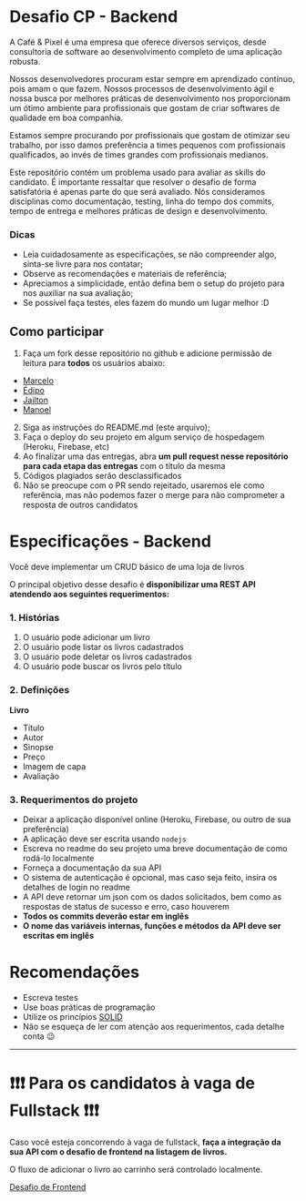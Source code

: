 # Desafio CP - Backend

A Café & Pixel é uma empresa que oferece diversos serviços, desde consultoria de software ao desenvolvimento completo de uma aplicação robusta.

Nossos desenvolvedores procuram estar sempre em aprendizado contínuo, pois amam o que fazem. Nossos processos de desenvolvimento ágil e nossa busca por melhores práticas de desenvolvimento nos proporcionam um ótimo ambiente para profissionais que gostam de criar softwares de qualidade em boa companhia.

Estamos sempre procurando por profissionais que gostam de otimizar seu trabalho, por isso damos preferência a times pequenos com profissionais qualificados, ao invés de times grandes com profissionais medianos.

Este repositório contém um problema usado para avaliar as skills do candidato. É importante ressaltar que resolver o desafio de forma satisfatória é apenas parte do que será avaliado. Nós consideramos disciplinas como documentação, testing, linha do tempo dos commits, tempo de entrega e melhores práticas de design e desenvolvimento.

### Dicas

- Leia cuidadosamente as especificações, se não compreender algo, sinta-se livre para nos contatar;
- Observe as recomendações e materiais de referência;
- Apreciamos a simplicidade, então defina bem o setup do projeto para nos auxiliar na sua avaliação;
- Se possível faça testes, eles fazem do mundo um lugar melhor :D

## Como participar

1. Faça um fork desse repositório no github e adicione permissão de leitura para **todos** os usuários abaixo:
- [Marcelo](https://github.com/marcelomoreles)
- [Édipo](http://github.com/shuhikari)
- [Jailton](https://github.com/jlandim)
- [Manoel](https://github.com/Manogel)

2. Siga as instruções do README.md (este arquivo);
3. Faça o deploy do seu projeto em algum serviço de hospedagem (Heroku, Firebase, etc)
4. Ao finalizar uma das entregas, abra **um pull request nesse repositório para cada etapa das entregas** com o título da mesma
5. Códigos plagiados serão desclassificados
5. Não se preocupe com o PR sendo rejeitado, usaremos ele como referência, mas não podemos fazer o merge para não comprometer a resposta de outros candidatos


# Especificações - Backend

Você deve implementar um CRUD básico de uma loja de livros

O principal objetivo desse desafio é **disponibilizar uma REST API atendendo aos seguintes requerimentos:**


### 1. Histórias
1. O usuário pode adicionar um livro
2. O usuário pode listar os livros cadastrados
3. O usuário pode deletar os livros cadastrados
4. O usuário pode buscar os livros pelo título

### 2. Definições
**Livro**
- Título
- Autor
- Sinopse
- Preço
- Imagem de capa
- Avaliação


### 3. Requerimentos do projeto

- Deixar a aplicação disponível online (Heroku, Firebase, ou outro de sua preferência)
- A aplicação deve ser escrita usando `nodejs`
- Escreva no readme do seu projeto uma breve documentação de como rodá-lo localmente
- Forneça a documentação da sua API
- O sistema de autenticação é opcional, mas caso seja feito, insira os detalhes de login no readme
- A API deve retornar um json com os dados solicitados, bem como as respostas de status de sucesso e erro, caso houverem
- **Todos os commits deverão estar em inglês**
- **O nome das variáveis internas, funções e métodos da API deve ser escritas em inglês**


# Recomendações

- Escreva testes
- Use boas práticas de programação
- Utilize os princípios [SOLID](https://en.wikipedia.org/wiki/SOLID)
- Não se esqueça de ler com atenção aos requerimentos, cada detalhe conta :wink:


---

# ❗❗❗ Para os candidatos à vaga de Fullstack ❗❗❗

Caso você esteja concorrendo à vaga de fullstack, **faça a integração da sua API com o desafio de frontend na listagem de livros.**

O fluxo de adicionar o livro ao carrinho será controlado localmente.


[Desafio de Frontend](https://github.com/cafeepixel/desafio-cp-front)




